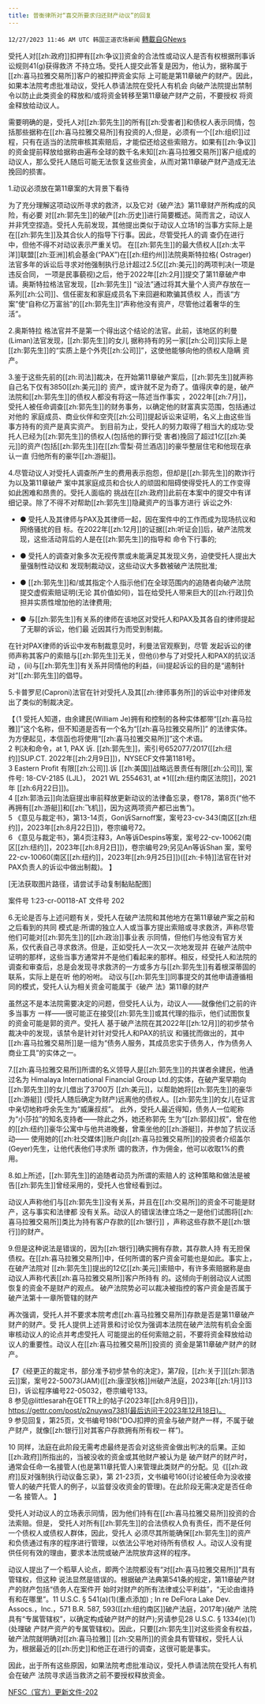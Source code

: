 ```yaml
---
title: 普衡律所对“喜交所要求归还财产动议”的回复
---
```

`12/27/2023 11:46 AM UTC 韩国正道农场新闻` [轉載自GNews](https://gnews.org/articles/2156833)

  
  

受托人对[[zh:政府]]扣押有[[zh:争议]]资金的合法性或动议人是否有权根据刑事诉讼规则41(g)获得救济 不持立场。受托人提交此答复是因为，他认为，据称属于[[zh:喜马拉雅交易所]]客户的被扣押资金实际 上可能是第11章破产的财产。因此，如果本法院考虑批准动议，受托人恭请法院在受托人有机会 向破产法院提出禁制令以防止此类资金的释放和/或将资金转移至第11章破产财产之前，不要授权 将资金释放给动议人。

  

需要明确的是，受托人对[[zh:郭先生]]的所有[[zh:受害者]]和债权人表示同情，包括那些据称在[[zh:喜马拉雅交易所]]有投资的人;但是，必须有一个[[zh:组织]]过程，只有在适当的法院审核其索赔后，才能偿还给这些索赔方。如果有[[zh:争议]]的资金提前释放给据称由遍布全球的数千名未知[[zh:喜马拉雅交易所]]客户组成的动议人，那么受托人随后可能无法恢复这些资金，从而对第11章破产财产造成无法挽回的损害。

1.动议必须放在第11章案的大背景下看待

  

为了充分理解这项动议所寻求的救济，以及它对《破产法》第11章财产所构成的风险，有必要 对[[zh:郭先生]]的破产[[zh:历史]]进行简要概述。简而言之，动议人并非凭空捏造。受托人先前发现，其他提出类似于动议人立场1的当事方实际上是在[[zh:郭先生]]及其合伙人的指导下行事。因此，尽管受托人的调 查仍在进行中，但他不得不对动议表示严重关切。 在[[zh:郭先生]]的最大债权人[[zh:太平洋]]联盟[[zh:亚洲]]机会基金(“PAX”)在[[zh:纽约州]]法院奥斯特拉格( Ostrager)法官多年的诉讼后寻求对他强制执行总计超过2.5亿[[zh:美元]]的两项判决(一项是违反合同， 一项是民事藐视)之后，他于2022年[[zh:2月]]提交了第11章破产申请。奥斯特拉格法官发现，[[zh:郭先生]] “设法”通过将其大量个人资产存放在一系列[[zh:公司]]、信任密友和家庭成员名下来回避和欺骗其债权 人，而该“方案”使“自称亿万富翁”的[[zh:郭先生]]“声称他没有资产，尽管他过着奢华的生活”。

  

2.奥斯特拉 格法官并不是第一个得出这个结论的法官。此前，该地区的利曼(Liman)法官发现，[[zh:郭先生]]的女儿 据称持有的另一家[[zh:公司]]实际上是[[zh:郭先生]]的“实质上是个外壳[[zh:公司]]”，这使他能够向他的债权人隐瞒 资产。

  

3.鉴于这些先前的[[zh:司法]]裁决，在开始第11章破产案后，[[zh:郭先生]]就声称自己名下仅有3850[[zh:美元]]的 资产，或许就不足为奇了。值得庆幸的是，破产法院和[[zh:郭先生]]的债权人都没有将这一陈述当作事实 ，2022年[[zh:7月]]，受托人被任命调查[[zh:郭先生]]的财务事务，以确定他的财富真实范围，包括通过对他的 家庭成员、商业伙伴和空壳[[zh:公司]]提起诉讼来证明，名义上由这些当事方持有的资产是真实资产。 到目前为止，受托人的努力取得了相当大的成功:受托人已经为[[zh:郭先生]]的债权人(包括他的罪行受 害者)挽回了超过1亿[[zh:美元]]的资产(包括[[zh:郭先生]]在[[zh:雪梨·荷兰酒店]]的豪华整层住宅和他现在承认一直 归他所有的豪华[[zh:游艇]]。

  

  

4.尽管动议人对受托人调查所产生的费用表示抱怨，但却是[[zh:郭先生]]的欺诈行为以及第11章破产 案中其家庭成员和合伙人的顽固和阻碍使得受托人的工作变得如此困难和昂贵的。受托人面临的 挑战在[[zh:政府]]此前在本案中的提交中有详细记录。除了不得不对帮助[[zh:郭先生]]隐藏资产的当事方进行 诉讼之外: 

  

*   ●  受托人及其律师与PAX及其律师一起，因在案件中的工作而成为现场抗议和网络骚扰的目 标。在2022年[[zh:12月]]的证据[[zh:听证会]]后，破产法院发现，这些活动背后的人是在[[zh:郭先生]]的指导和 命令下行事的;  
    
*   ●  受托人的调查对象多次无视传票或未能满足其发现义务，迫使受托人提出大量强制性动议和 发现制裁动议，这些动议大多数被破产法院批准;  
    
*   ●  [[zh:郭先生]]和/或其指定个人指示他们在全球范围内的追随者向破产法院提交虚假索赔证明(无论 其价值如何)，旨在给受托人带来巨大的[[zh:行政]]负担并实质性增加他的法律费用;  
    
*   ●  与[[zh:郭先生]]有关系的律师在该地区对受托人和PAX及其各自的律师提起了无聊的诉讼，他们最 近因其行为而受到制裁。

  

在针对PAX律师的诉讼中发布制裁意见时，利曼法官观察到，尽管 发起诉讼的律师声称其客户的索赔与[[zh:郭先生]]无关，但他(i)参与了对受托人和PAX的抗议活动 ，(ii)与[[zh:郭先生]]有关系并同情他的利益，(iii)提起诉讼的目的是“遏制针对”[[zh:郭先生]]的倡导。

  

5.卡普罗尼(Caproni)法官在针对受托人及其[[zh:律师事务所]]的诉讼中对律师发出了类似的制裁决定。

  

  
【（1 受托人知道，由余建民(William Je)拥有和控制的各种实体都带“[[zh:喜马拉雅]]”这个名称，但不知道是否有一个名为“[[zh:喜马拉雅交易所]]” 的法律实体。为方便起见，本信函也将使用“[[zh:喜马拉雅交易所]]”这个术语。  
2 判决和命令，at 1, PAX 诉. [[zh:郭先生]]，索引号652077/2017([[zh:纽约]]SUP.CT. 2022年[[zh:2月9日]])，NYSECF文件第1181号。  
3 Eastern Profit 有限[[zh:公司]].诉 [[zh:美国]]战略远景责任有限[[zh:公司]], 案件号: 18-CV-2185 (LJL)， 2021 WL 2554631, at \*1([[zh:纽约南区法院]]，2021年 [[zh:6月22日]])。  
4 [[zh:郭浩云]]向法庭提出审前释放更新动议的法律备忘录，卷178，第8页(“他不再拥有[[zh:游艇]]和[[zh:飞机]]，因为这两项资产都已出售”)。  
5 《意见与裁定书》，第13-14页，Gon诉Sarnoff案，案号23-cv-343(南区[[zh:纽约]]，2023年[[zh:8月22日]])，卷宗编号72。  
6 《意见与裁定书》，第4页注释3，An等诉Despins等案，案号22-cv-10062(南区[[zh:纽约]]，2023年[[zh:8月2日]])，卷宗编号29;另见An等诉Shan 案，案号22-cv-10060(南区[[zh:纽约]]，2023年[[zh:9月25日]])([[zh:卡特]]法官在针对PAX负责人的诉讼中做出制裁)。 】  

[无法获取图片路径，请尝试手动复制黏贴配图]

案件号 1:23-cr-00118-AT 文件号 202 

  

6.无论是否与上述问题有关，受托人在破产法院和其他地方在第11章破产案之前和之后看到的共同 模式是:所谓的独立人人或当事方提出索赔或寻求救济，声称尽管他们可能对[[zh:郭先生]]的[[zh:政治]]事业表 示同情，但他们与他没有官方关系，仅代表自己寻求救济。但是，正如受托人一次又一次地发现并 在破产法院中证明的那样，这些当事方通常并不是他们看起来的那样。相反，经受托人和法院的 调查和审查后，总是会发现寻求救济的一方或多方与[[zh:郭先生]]有着根深蒂固的联系，实际上是在听 他的吩咐。 动议与[[zh:郭先生]]同事提交的其他申请遵循相同的模式，受托人认为相关资金可能属于《破产 法》第11章的财产 

虽然这不是本法院需要决定的问题，但受托人认为，动议人——就像他们之前的许多当事方 一样——很可能正在接受[[zh:郭先生]]或其代理的指示，他们试图恢复的资金可能是郭的资产。受托人 基于破产法院在其2022年[[zh:12月]]的初步禁令裁决中的发现，该禁令是针对针对受托人和PAX的抗议 和骚扰而做出的，其中[[zh:喜马拉雅交易所]]是一组为“债务人服务，其成员忠实于债务人，作为债务人 商业工具”的实体之一。

  

  

7.[[zh:喜马拉雅交易所]]所谓的名义领导人是[[zh:郭先生]]的共谋者余建民，他通过名为 Himalaya International Financial Group Ltd.的实体，在破产案早期向[[zh:郭先生]]的女儿借出了3700万 [[zh:美元]]，以帮助她将[[zh:郭先生]]的豪华[[zh:游艇]] (受托人随后确定为财产)远离他的债权人。[[zh:郭先生]]的女儿在证言中亲切地称呼余先生为“威廉叔叔”。 此外，受托人最近得知，债务人一位昵称为“小莎拉”的知名支持者——除此之外，她还称郭先 生为“[[zh:郭叔]]叔”，曾在他的[[zh:纽约]]豪华公寓中与他共进晚餐，曾乘坐他的[[zh:游艇]]，并参加了抗议活动—— 使用她的[[zh:社交媒体]]账户向[[zh:喜马拉雅交易所]]的投资者介绍盖尔(Geyer)先生，让他代表他们寻求所 谓的救济，作为佣金，他可以收取1%的费用。

  

8.如上所述，[[zh:郭先生]]的追随者动员为所谓的索赔人的 这种策略和做法是被告[[zh:郭先生]]曾经采用的，受托人也曾经看到过。 

动议人声称他们与[[zh:郭先生]]没有关系，并且在[[zh:交易所]]的资金不可能是财产，这与事实和法律都 没有关系。动议人的错误法律立场之一是他们试图将[[zh:喜马拉雅交易所]]类比为持有客户存款的[[zh:银行]] ，声称这些存款不是[[zh:银行]]的财产。

  

9.但是这种说法是错误的，因为[[zh:银行]]确实拥有存款，其存款人持 有无担保债权。在[[zh:喜马拉雅交易所]]中，任何所谓的客户资金可能也是如此。事实上，在破产法院对 [[zh:郭先生]]提出的12亿[[zh:美元]]索赔中，有许多索赔据称是由动议人声称代表[[zh:喜马拉雅交易所]]客户所持有 的。这倾向于削弱动议人试图恢复的资金不是财产的观点。 破产法院势必可以裁决被指控的客户资金是否属于破产法第十一章所管辖的财产 

再次强调，受托人并不要求本院考虑[[zh:喜马拉雅交易所]]存款是否是第11章破产财产的财产。受 托人提供上述背景和讨论仅为强调本法院在破产法院有机会全面审核动议人的论点并考虑受托人 可能提出的任何索赔之前，不要将资金释放给动议人的重要性。动议人在[[zh:喜马拉雅交易所]]投资的 资金是第11章破产财产的财产。

  

【7《经更正的裁定书，部分准予初步禁令的决定》，第7段，[[zh:关于]][[zh:郭浩云]]案，案号22-50073(JAM)([[zh:康涅狄格]]州破产法庭，2023年[[zh:1月]]13 日)，诉讼程序编号22-05032，卷宗编号133。  
8 参见@littlesarah在GETTR上的帖子(2023年[[zh:8月9日]])，https://gettr.com/post/p2nuywq7381(最后访问于2023年12月18日)。  
9 参见回复，第25页，文书编号198(“DOJ扣押的资金与破产财产一样，不属于破产财产，就像[[zh:银行]]对其客户存款拥有所有权一 样”)。 

10 同样，法庭在此阶段无需考虑最终是否会对这些资金做出判决的后果。正如[[zh:政府]]所指出的，当被没收的资金或其他财产被认为是 破产财产的财产时，通常会任命一名接管人(也是第11章托管人)来管理此类财产的分配。见《[[zh:政府]]反对强制执行动议备忘录》，第 21-23页，文书编号160(讨论被任命为没收接管人的破产托管人的例子，以监督没收资金的管理)。在此阶段无需决定是否任命一名 接管人。 】



受托人对动议人的立场表示同情，因为他们持有在[[zh:喜马拉雅交易所]]投资的合法索赔。但是， 受托人对所有[[zh:郭先生]]的合法债权人负有责任，而不是任何一个债权人或债权人群体，因此，受托人 必须尽其所能确保[[zh:郭先生]]的资产和负债通过有序的程序进行管理，以依法公平地对待所有债权 人。动议人没有提供任何有效的理由，要求本法院或破产法院放弃这样的程序。 

  

动议人提出了一个稻草人论点，即两个法院都没有“对[[zh:喜马拉雅交易所]]”具有管辖权，但这种 说法显然是错误的。根据破产法典第541条的规定，第11章破产财产的财产包括“债务人在案件开 始时对财产的所有法律或公平利益”，“无论由谁持有和在哪里”。11 U.S.C. § 541(a)(1)(重点添加) ; In re DeFlora Lake Dev. Assocs.，Inc.，571 B.R. 587, 593([[zh:纽约南区]]破产法庭，2017年)(破产 法院具有“专属管辖权”，以确定构成破产财产的财产);另请参见28 U.S.C. § 1334(e)(1)(处理破 产财产资产的专属管辖权)。因此，只要[[zh:郭先生]]对这些资金有权益，破产法院就明确对[[zh:喜马拉雅]] [[zh:交易所]]的资金具有管辖权，受托人认为，根据最近的[[zh:历史]]和他正在进行的调查，这很可能是事实。 

  

因此，出于所有这些原因，如果法院考虑批准动议，受托人恭请法院在受托人有机会在破产 法院寻求适当救济之前不要授权释放资金。

[NFSC（官方）更新文件-202](https://nfscofficial.com/wp-content/uploads/2023/12/Case-23_cr_00118-Doc-202-CN.pdf)
